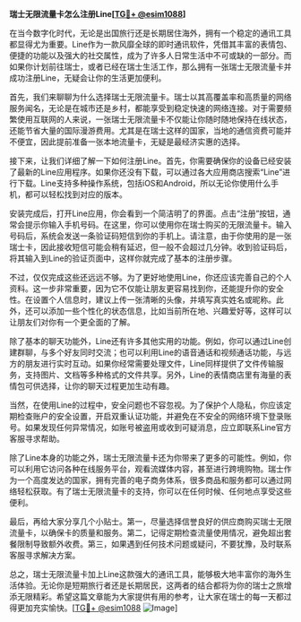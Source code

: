 **瑞士无限流量卡怎么注册Line[[TG💪+ @esim1088](https://t.me/s/esim1088)]**

在当今数字化时代，无论是出国旅行还是长期居住海外，拥有一个稳定的通讯工具都显得尤为重要。Line作为一款风靡全球的即时通讯软件，凭借其丰富的表情包、便捷的功能以及强大的社交属性，成为了许多人日常生活中不可或缺的一部分。而如果你计划前往瑞士，或者已经在瑞士生活工作，那么拥有一张瑞士无限流量卡并成功注册Line，无疑会让你的生活更加便利。

首先，我们来聊聊为什么选择瑞士无限流量卡。瑞士以其高覆盖率和高质量的网络服务闻名，无论是在城市还是乡村，都能享受到稳定快速的网络连接。对于需要频繁使用互联网的人来说，一张瑞士无限流量卡不仅能让你随时随地保持在线状态，还能节省大量的国际漫游费用。尤其是在瑞士这样的国家，当地的通信资费可能并不便宜，因此提前准备一张本地流量卡，无疑是最经济实惠的选择。

接下来，让我们详细了解一下如何注册Line。首先，你需要确保你的设备已经安装了最新的Line应用程序。如果你还没有下载，可以通过各大应用商店搜索“Line”进行下载。Line支持多种操作系统，包括iOS和Android，所以无论你使用什么手机，都可以轻松找到对应的版本。

安装完成后，打开Line应用，你会看到一个简洁明了的界面。点击“注册”按钮，通常会提示你输入手机号码。在这里，你可以使用你在瑞士购买的无限流量卡。输入号码后，系统会发送一条验证码短信到你的手机上。请注意，由于你使用的是一张瑞士卡，因此接收短信可能会稍有延迟，但一般不会超过几分钟。收到验证码后，将其输入到Line的验证页面中，这样你就完成了基本的注册步骤。

不过，仅仅完成这些还远远不够。为了更好地使用Line，你还应该完善自己的个人资料。这一步非常重要，因为它不仅能让朋友更容易找到你，还能提升你的安全性。在设置个人信息时，建议上传一张清晰的头像，并填写真实姓名或昵称。此外，还可以添加一些个性化的状态信息，比如当前所在地、兴趣爱好等，这样可以让朋友们对你有一个更全面的了解。

除了基本的聊天功能外，Line还有许多其他实用的功能。例如，你可以通过Line创建群聊，与多个好友同时交流；也可以利用Line的语音通话和视频通话功能，与远方的朋友进行实时互动。如果你经常需要处理文件，Line同样提供了文件传输服务，支持图片、文档等多种格式的文件共享。另外，Line的表情商店里有海量的表情包可供选择，让你的聊天过程更加生动有趣。

当然，在使用Line的过程中，安全问题也不容忽视。为了保护个人隐私，你应该定期检查账户的安全设置，开启双重认证功能，并避免在不安全的网络环境下登录账号。如果发现任何异常情况，如账号被盗用或收到可疑消息，应立即联系Line官方客服寻求帮助。

除了Line本身的功能之外，瑞士无限流量卡还为你带来了更多的可能性。例如，你可以利用它访问各种在线服务平台，观看流媒体内容，甚至进行跨境购物。瑞士作为一个高度发达的国家，拥有完善的电子商务体系，很多商品和服务都可以通过网络轻松获取。有了瑞士无限流量卡的支持，你可以在任何时候、任何地点享受这些便利。

最后，再给大家分享几个小贴士。第一，尽量选择信誉良好的供应商购买瑞士无限流量卡，以确保卡的质量和服务。第二，记得定期检查流量使用情况，避免超出套餐限制导致额外收费。第三，如果遇到任何技术问题或疑问，不要犹豫，及时联系客服寻求解决方案。

总之，瑞士无限流量卡加上Line这款强大的通讯工具，能够极大地丰富你的海外生活体验。无论你是短期旅行者还是长期居民，这两者的结合都将为你的瑞士之旅增添无限精彩。希望这篇文章能为大家提供有用的参考，让大家在瑞士的每一天都过得更加充实愉快。[[TG💪+ @esim1088](https://t.me/s/esim1088) ![Image](https://i.postimg.cc/4NQfJmqS/Snipaste-2025-05-13-00-14-12.png)]